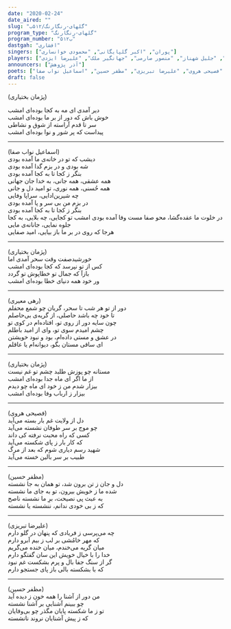 ```yaml
---
date: "2020-02-24"
date_aired: ""
slug: "گلهای-رنگارنگ/۵۱۲ب"
program_type: "گلهای-رنگارنگ"
program_number: "۵۱۲ب"
dastgah: "افشاری"
singers: ["پوران", "اکبر گلپایگانی", "محمودی خوانساری"]
players: ["حبیب‌الله بدیعی", "مرتضی محجوبی", "جواد معروفی", "فرهنگ شریف", "جلیل شهناز", "منصور صارمی", "جهانگیر ملک", "علیرضا ایزدی"]
announcers: ["آذر پژوهش"]
poets: ["پژمان بختیاری", "رهی معیری", "فصیحی هروی", "علیرضا تبریزی", "مظفر حسین", "اسماعیل نواب صفا"]
draft: false
---
```


(پژمان بختیاری)  

دیر آمدی ای مه به کجا بوده‌ای امشب  
خوش باش كه دور از بر ما بوده‌ای امشب  
سر تا قدم آراسته از شوق و نشاطی  
پیداست كه پر شور و نوا بوده‌ای امشب  

---  

(اسماعیل نواب صفا)  
دیشب که تو در خانه‌ی ما آمده بودی  
شه بودی و در بزم گدا آمده بودی  
بنگر ز کجا تا به کجا آمده بودی  
همه عشقی، همه جانی، به خدا جان جهانی  
همه حُسنی، همه نوری، تو امید دل و جانی  
چه شیرین‌ادایی، سراپا وفایی  
در بزم من بی سر و پا آمده بودی  
بنگر ز كجا تا به كجا آمده بودی  
در خلوت ما عقده‌گشا، محو صفا مست وفا آمده بودی امشب تو کجایی، چه بلایی، به کجا جلوه نمایی، جانانه‌ی مایی  
هرجا که روی در بر ما باز بیایی، امید صفایی  

---  

(پژمان بختیاری)  
خورشید‌صفت وقت سحر آمدی اما  
کس از تو نپرسد كه کجا بوده‌ای امشب  
بازآ که جمال تو خطاپوش تو گردد  
ور خود همه دنیای خطا بوده‌ای امشب  

---  

(رهی معیری)  
دور از تو هر شب تا سحر، گریان چو شمع محفلم  
تا خود چه باشد حاصلی، از گریه‌ی بی‌حاصلم  
چون سایه دور از روی تو، افتاده‌ام در کوی تو  
چشم امیدم سوی تو، وای از امید باطلم  
در عشق و مستی داده‌ام، بود و نبود خویشتن  
ای ساقی مستان بگو، دیوانه‌ام یا عاقلم  

---  

(پژمان بختیاری)  
مستانه چو پوزش طلبد چشم تو غم نیست  
از ما اگر ای ماه جدا بوده‌ای امشب  
بیزار شدم من ز خود ای ماه چو دیدم  
بیزار ز ارباب وفا بوده‌ای امشب  

---  

(فصیحی هروی)  
دل از ولایت غم بار بسته می‌آید  
چو موج بر سر طوفان نشسته می‌آید  
کسی که راه محبت نرفته کی داند  
که کار بار ز پای شکسته می‌آید  
شهید رسم دیاری شوم که بعد از مرگ  
طبیب بر سر بالین خسته می‌آید  

---  

(مظفر حسین)  
دل و جان ز تن برون شد، تو همان به جا نشسته  
شده ما ز خویش بیرون، تو به جای ما نشسته  
به عبث پی نصیحت، برِ ما نشسته ناصح  
كه ز بی خودی ندانم، ننشسته یا نشسته  

---  

(علیرضا تبریزی)  
چه می‌پرسی ز فریادی که پنهان در گلو دارم  
که مهر خامُشی بر لب ز بیم آبرو دارم  
میان گریه می‌خندم، میان خنده می‌گریم  
خدا را با خیال خویش این سان گفتگو دارم  
گر از سنگ جفا بال و پرم بشکست غم نبود  
که با بشکسته بالی باز پای جستجو دارم  

---  

(مظفر حسین)  
من دور از آشنا را همه خون ز دیده آید  
چو ببینم آشنایی بر آشنا نشسته  
تو ز ما شکسته پایان مگذر چو بی‌وفایان  
که ز پیش آشنایان نروند نانشسته  
